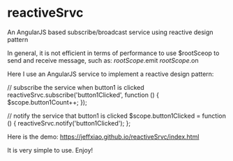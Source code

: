 # reactiveSrvc

An AngularJS based subscribe/broadcast service using reactive design pattern

In general, it is not efficient in terms of performance to use $rootSceop to send and receive message, such as:
  $rootScope.$emit
  $rootScope.$on

Here I use an AngularJS service to implement a reactive design pattern:

// subscribe the service when button1 is clicked
reactiveSrvc.subscribe('button1Clicked', function () {
  $scope.button1Count++;
});

// notify the service that button1 is clicked
$scope.button1Clicked = function () {
  reactiveSrvc.notify('button1Clicked');
};

Here is the demo:
https://jeffxiao.github.io/reactiveSrvc/index.html

It is very simple to use. Enjoy!
